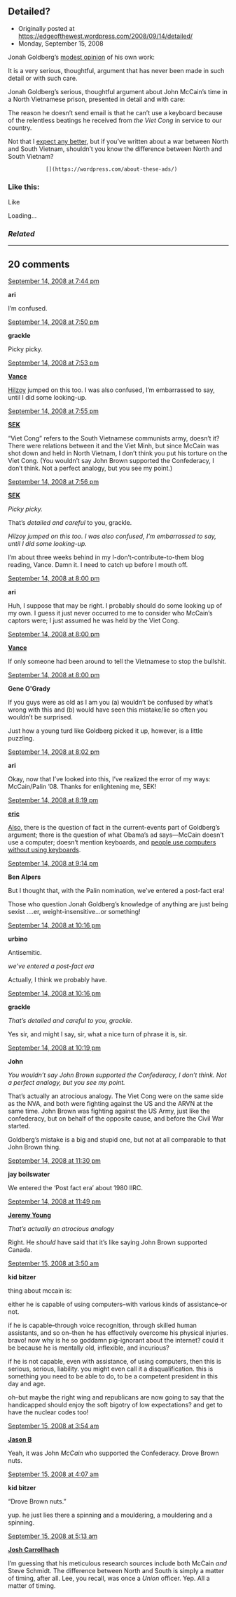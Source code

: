 ## Detailed?

 * Originally posted at https://edgeofthewest.wordpress.com/2008/09/14/detailed/
 * Monday, September 15, 2008

Jonah Goldberg’s [modest opinion](http://corner.nationalreview.com/post/?q=MGY3ODg1ZGEyYjQ0OTYxYzc0Yzc0ZDNhN2Q1MzhjMDE=) of his own work:

It is a very serious, thoughtful, argument that has never been made in such detail or with such care.

Jonah Goldberg’s serious, thoughtful argument about John McCain’s time in a North Vietnamese prison, presented in detail and with care:

The reason he doesn’t send email is that he can’t use a keyboard because of the relentless beatings he received from _the Viet Cong_ in service to our country.

Not that I [expect any better](http://acephalous.typepad.com/acephalous/2007/12/i-recognize-i-c.html), but if you’ve written about a war between North and South Vietnam, shouldn’t you know the difference between North and South Vietnam?  

		

			

				[](https://wordpress.com/about-these-ads/)
				

					
				

			

		

### Like this:

Like

 
Loading...

[]()

### _Related_

	

* * *

		

## 20 comments

		

	

		

[September 14, 2008 at 7:44 pm](https://edgeofthewest.wordpress.com/2008/09/14/detailed/#comment-20827)

**ari**

					

		

I’m confused.

		

		

						

	

	

		

[September 14, 2008 at 7:50 pm](https://edgeofthewest.wordpress.com/2008/09/14/detailed/#comment-20828)

**grackle**

					

		

Picky picky.

		

		

						

	

	

		

[September 14, 2008 at 7:53 pm](https://edgeofthewest.wordpress.com/2008/09/14/detailed/#comment-20830)

**[Vance](https://edgeofthewest.wordpress.com/)**

					

		

[Hilzoy](http://obsidianwings.blogs.com/obsidian\_wings/2008/09/sigh.html) jumped on this too.  I was also confused, I’m embarrassed to say, until I did some looking-up.

		

		

						

	

	

		

[September 14, 2008 at 7:55 pm](https://edgeofthewest.wordpress.com/2008/09/14/detailed/#comment-20831)

**[SEK](http://acephalous.typepad.com/)**

					

		

“Viet Cong” refers to the South Vietnamese communists army, doesn’t it?  There were relations between it and the Viet Minh, but since McCain was shot down and held in North Vietnam, I don’t think you put his torture on the Viet Cong.  (You wouldn’t say John Brown supported the Confederacy, I don’t think.  Not a perfect analogy, but you see my point.)

		

		

						

	

	

		

[September 14, 2008 at 7:56 pm](https://edgeofthewest.wordpress.com/2008/09/14/detailed/#comment-20834)

**[SEK](http://acephalous.typepad.com/)**

					

		

_Picky picky._

That’s _detailed and careful_ to you, grackle.

_Hilzoy jumped on this too. I was also confused, I’m embarrassed to say, until I did some looking-up._

I’m about three weeks behind in my I-don’t-contribute-to-them blog reading, Vance.  Damn it.  I need to catch up before I mouth off.

		

		

						

	

	

		

[September 14, 2008 at 8:00 pm](https://edgeofthewest.wordpress.com/2008/09/14/detailed/#comment-20835)

**ari**

					

		

Huh, I suppose that may be right.  I probably should do some looking up of my own.  I guess it just never occurred to me to consider who McCain’s captors were; I just assumed he was held by the Viet Cong.

		

		

						

	

	

		

[September 14, 2008 at 8:00 pm](https://edgeofthewest.wordpress.com/2008/09/14/detailed/#comment-20836)

**[Vance](https://edgeofthewest.wordpress.com/)**

					

		

If only someone had been around to tell the Vietnamese to stop the bullshit.

		

		

						

	

	

		

[September 14, 2008 at 8:00 pm](https://edgeofthewest.wordpress.com/2008/09/14/detailed/#comment-20837)

**Gene O'Grady**

					

		

If you guys were as old as I am you (a) wouldn’t be confused by what’s wrong with this and (b) would have seen this mistake/lie so often you wouldn’t be surprised.

Just how a young turd like Goldberg picked it up, however, is a little puzzling.

		

		

						

	

	

		

[September 14, 2008 at 8:02 pm](https://edgeofthewest.wordpress.com/2008/09/14/detailed/#comment-20838)

**ari**

					

		

Okay, now that I’ve looked into this, I’ve realized the error of my ways:  McCain/Palin ’08.  Thanks for enlightening me, SEK!

		

		

						

	

	

		

[September 14, 2008 at 8:19 pm](https://edgeofthewest.wordpress.com/2008/09/14/detailed/#comment-20843)

**[eric](https://edgeofthewest.wordpress.com/)**

					

		

[Also](http://www.huffingtonpost.com/2008/09/12/yes-mccain-can-use-electr\_n\_126130.html), there is the question of fact in the current-events part of Goldberg’s argument; there is the question of what Obama’s ad says—McCain doesn’t use a computer; doesn’t mention keyboards, and [people use computers without using keyboards](http://www.hawking.org.uk/text/disable/computer.html).

		

		

						

	

	

		

[September 14, 2008 at 9:14 pm](https://edgeofthewest.wordpress.com/2008/09/14/detailed/#comment-20846)

**Ben Alpers**

					

		

But I thought that, with the Palin nomination, we’ve entered a post-fact era!

Those who question Jonah Goldberg’s knowledge of anything are just being 
sexist
….er, weight-insensitive…or something!

		

		

						

	

	

		

[September 14, 2008 at 10:16 pm](https://edgeofthewest.wordpress.com/2008/09/14/detailed/#comment-20851)

**urbino**

					

		

Antisemitic.

_we’ve entered a post-fact era_

Actually, I think we probably have.

		

		

						

	

	

		

[September 14, 2008 at 10:16 pm](https://edgeofthewest.wordpress.com/2008/09/14/detailed/#comment-20852)

**grackle**

					

		

_That’s detailed and careful to you, grackle._

Yes sir, and might I say, sir, what a nice turn of phrase it is, sir.

		

		

						

	

	

		

[September 14, 2008 at 10:19 pm](https://edgeofthewest.wordpress.com/2008/09/14/detailed/#comment-20854)

**John**

					

		

_You wouldn’t say John Brown supported the Confederacy, I don’t think. Not a perfect analogy, but you see my point._

That’s actually an atrocious analogy.  The Viet Cong were on the same side as the NVA, and both were fighting against the US and the ARVN at the same time.  John Brown was fighting against the US Army, just like the confederacy, but on behalf of the opposite cause, and before the Civil War started.

Goldberg’s mistake is a big and stupid one, but not at all comparable to that John Brown thing.

		

		

						

	

	

		

[September 14, 2008 at 11:30 pm](https://edgeofthewest.wordpress.com/2008/09/14/detailed/#comment-20858)

**jay boilswater**

					

		

We entered the ‘Post fact era’ about 1980 IIRC.

		

		

						

	

	

		

[September 14, 2008 at 11:49 pm](https://edgeofthewest.wordpress.com/2008/09/14/detailed/#comment-20860)

**[Jeremy Young](http://www.progressivehistorians.com)**

					

		

_That’s actually an atrocious analogy_

Right.  He _should_ have said that it’s like saying John Brown supported Canada.

		

		

						

	

	

		

[September 15, 2008 at 3:50 am](https://edgeofthewest.wordpress.com/2008/09/14/detailed/#comment-20878)

**kid bitzer**

					

		

thing about mccain is:

either he is capable of using computers–with various kinds of assistance–or not.

if he is capable–through voice recognition, through skilled human assistants, and so on–then he has effectively overcome his physical injuries. bravo! now why is he so goddamn pig-ignorant about the internet? could it be because he is mentally old, inflexible, and incurious?

if he is not capable, even with assistance, of using computers, then this is serious, serious, liability. you might even call it a disqualification. this is something you need to be able to do, to be a competent president in this day and age.

oh–but maybe the right wing and republicans are now going to say that the handicapped should enjoy the soft bigotry of low expectations?  and get to have the nuclear codes too!

		

		

						

	

	

		

[September 15, 2008 at 3:54 am](https://edgeofthewest.wordpress.com/2008/09/14/detailed/#comment-20879)

**[Jason B](http://notnotnegative.blogspot.com/)**

					

		

Yeah, it was John _McCain_ who supported the Confederacy. Drove Brown nuts.

		

		

						

	

	

		

[September 15, 2008 at 4:07 am](https://edgeofthewest.wordpress.com/2008/09/14/detailed/#comment-20880)

**kid bitzer**

					

		

“Drove Brown nuts.”

yup. he just lies there a spinning and a mouldering, a mouldering and a spinning.

		

		

						

	

	

		

[September 15, 2008 at 5:13 am](https://edgeofthewest.wordpress.com/2008/09/14/detailed/#comment-20881)

**[Josh Carrollhach](http://www.clenchandcheese.com)**

					

		

I’m guessing that his meticulous research sources include both  McCain _and_ Steve Schmidt. The difference between North and South is simply a matter of timing, after all. Lee, you recall, was once a _Union_ officer. Yep. All a matter of timing.

		

		

						

	

	

		

		

	

	  